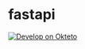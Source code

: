# fastapi

[![Develop on Okteto](https://okteto.com/develop-okteto.svg)](https://cloud.okteto.com/deploy?repository=https://github.com/alexander-manley/fastapi)

